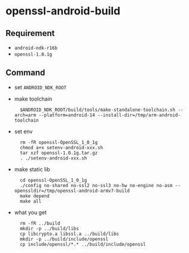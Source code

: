 # openssl-android-build

Requirement
---
* `android-ndk-r16b`
* `openssl-1.0.1g`

Command
---
* set `ANDROID_NDK_ROOT`
* make toolchain

        $ANDROID_NDK_ROOT/build/tools/make-standalone-toolchain.sh --arch=arm --platform=android-14 --install-dir=/tmp/arm-android-toolchain
* set env
  
        rm -fR openssl-OpenSSL_1_0_1g
        chmod a+x setenv-android-xxx.sh
        tar xzf openssl-1.0.1g.tar.gz
        . ./setenv-android-xxx.sh
* make static lib
  
        cd openssl-OpenSSL_1_0_1g
        ./config no-shared no-ssl2 no-ssl3 no-hw no-engine no-asm --openssldir=/tmp/openssl-android-armv7-build
        make depend
        make all

* what you get

        rm -fR ../build
        mkdir -p ../build/libs
        cp libcrypto.a libssl.a ../build/libs
        mkdir -p ../build/include/openssl
        cp include/openssl/*.* ../build/include/openssl